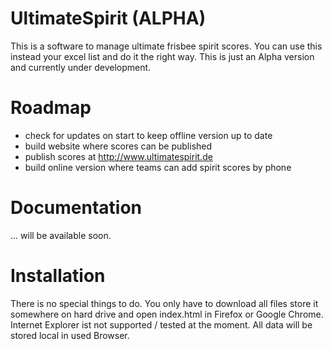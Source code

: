 UltimateSpirit (ALPHA)
==============

This is a software to manage ultimate frisbee spirit scores.
You can use this instead your excel list and do it the right
way. This is just an Alpha version and currently under
development.

Roadmap
==============

* check for updates on start to keep offline version up to date
* build website where scores can be published
* publish scores at http://www.ultimatespirit.de
* build online version where teams can add spirit scores by phone

Documentation
==============

... will be available soon.

Installation
==============

There is no special things to do. You only have to download all files
store it somewhere on hard drive and open index.html in Firefox or
Google Chrome. Internet Explorer ist not supported / tested at the
moment. All data will be stored local in used Browser.
